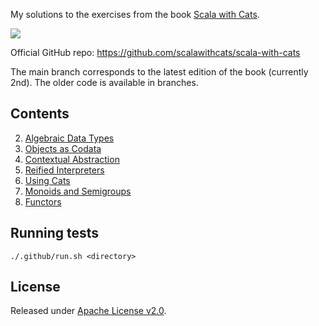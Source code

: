 My solutions to the exercises from the book [Scala with Cats](https://www.scalawithcats.com/).

[![](https://github.com/asarkar/scala-with-cats/workflows/CI/badge.svg)](https://github.com/asarkar/scala-with-cats/actions)

Official GitHub repo: https://github.com/scalawithcats/scala-with-cats

The main branch corresponds to the latest edition of the book (currently 2nd). 
The older code is available in branches.

## Contents

2. [Algebraic Data Types](ch02)
3. [Objects as Codata](ch03)
4. [Contextual Abstraction](ch04)
5. [Reified Interpreters](ch05)
6. [Using Cats](ch06)
7. [Monoids and Semigroups](ch07)
8. [Functors](ch08)

## Running tests
```
./.github/run.sh <directory>
```

## License

Released under [Apache License v2.0](LICENSE).